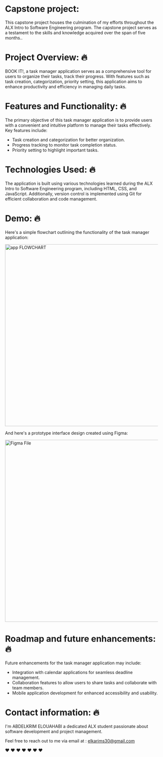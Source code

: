 # Capstone project:

This capstone project houses the culmination of my efforts throughout the ALX Intro to Software Engineering program. The capstone project serves as a testament to the skills and knowledge acquired over the span of five months..

# Project Overview: :fire:

BOOK IT!, a task manager application serves as a comprehensive tool for users to organize their tasks, track their progress. With features such as task creation, categorization, priority setting, this application aims to enhance productivity and efficiency in managing daily tasks.

# Features and Functionality: :fire:

The primary objective of this task manager application is to provide users with a convenient and intuitive platform to manage their tasks effectively. Key features include:
+ Task creation and categorization for better organization.
+ Progress tracking to monitor task completion status.
+ Priority setting to highlight important tasks.
  

# Technologies Used: :fire:

The application is built using various technologies learned during the ALX Intro to Software Engineering program, including HTML, CSS, and JavaScript. Additionally, version control is implemented using Git for efficient collaboration and code management.

# Demo: :fire:
Here's a simple flowchart outlining the functionality of the task manager application:

<img width="600" alt="app FLOWCHART" src="#">



And here's a prototype interface design created using Figma:


<img width="600" alt="Figma File" src="#">







# Roadmap and future enhancements: :fire:

Future enhancements for the task manager application may include:
+ Integration with calendar applications for seamless deadline management.
+ Collaboration features to allow users to share tasks and collaborate with team members.
+ Mobile application development for enhanced accessibility and usability.
  



# Contact information: :fire:

I'm ABDELKRIM ELOUAHABI a dedicated ALX student passionate about software development and project management.

Feel free to reach out to me via email at : elkarims30@gmail.com 

:heart:   :heart:   :heart:   :heart:   :heart:   :heart:   :heart:   
